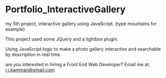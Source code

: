# Portfolio_InteractiveGallery
my 5th project, interactive gallery using JavaScript. (type mountains for example)

This project used some JQuery and a lightbox plugin. 

Using JavaScript logic to make a photo gallery interactive and searchable by description in real time. 

are you interested in hiring a Front End Web Developer? Email me at: r.j.kamman@gmail.com

